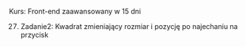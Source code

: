 Kurs: Front-end zaawansowany w 15 dni

27. Zadanie2: Kwadrat zmieniający rozmiar i pozycję po najechaniu na przycisk